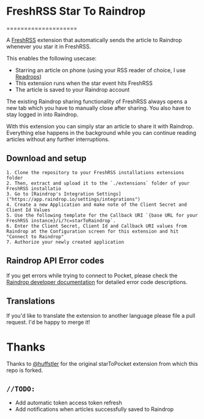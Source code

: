 # FreshRSS Star To Raindrop
====================

A [FreshRSS](https://freshrss.org/) extension that automatically sends the article to Raindrop whenever you star it in FreshRSS.

This enables the following usecase:
- Starring an article on phone (using your RSS reader of choice, I use  [Readrops](https://github.com/readrops/Readrops))
- This extension runs when the star event hits FreshRSS
- The article is saved to your Raindrop account

The existing Raindrop sharing functionality of FreshRSS always opens a new tab which you have to manually close after sharing. You also have to stay logged in into Raindrop.

With this extension you can simply star an article to share it with Raindrop. Everything else happens in the background while you can continue reading articles without any further interruptions.

## Download and setup

    1. Clone the repository to your FreshRSS installations extensions folder
    2. Then, extract and upload it to the `./extensions` folder of your FreshRSS installatio 
    3. Go to [Raindrop's Integration Settings]("https://app.raindrop.io/settings/integrations") 
    4. Create a new Application and make note of the Client Secret and Client Id Values
    5. Use the following template for the Callback URI `{base URL for your FreshRSS instance}/i/?c=starToRaindrop`.
    6. Enter the Client Secret, Client Id and Callback URI values from Raindrop at the Configuration screen for this extension and hit "Connect to Raindrop"
    7. Authorize your newly created application

## Raindrop API Error codes

If you get errors while trying to connect to Pocket, please check the [Raindrop developer documentation](https://developer.raindrop.io/v1/authentication) for detailed error code descriptions.

## Translations

If you'd like to translate the extension to another language please file a pull request. I'd be happy to merge it!

# Thanks

Thanks to [@huffstler](https://github.com/huffstler) for the original starToPocket extension from which this repo is forked. 

## `//TODO:`
- Add automatic token access token refresh
- Add notifications when articles successfully saved to Raindrop
